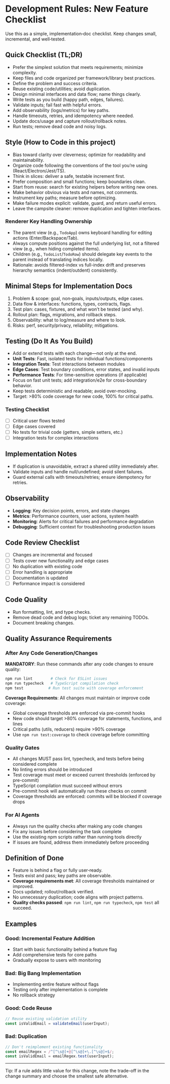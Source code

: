 # Development Rules: New Feature Checklist

Use this as a simple, implementation‑doc checklist. Keep changes small, incremental, and well‑tested.

## Quick Checklist (TL;DR)

- Prefer the simplest solution that meets requirements; minimize complexity.
- Keep files and code organized per framework/library best practices.
- Define the problem and success criteria.
- Reuse existing code/utilities; avoid duplication.
- Design minimal interfaces and data flow; name things clearly.
- Write tests as you build (happy path, edges, failures).
- Validate inputs; fail fast with helpful errors.
- Add observability (logs/metrics) for key paths.
- Handle timeouts, retries, and idempotency where needed.
- Update docs/usage and capture rollout/rollback notes.
- Run tests; remove dead code and noisy logs.

## Style (How to Code in this project)

- Bias toward clarity over cleverness; optimize for readability and maintainability.
- Organize code following the conventions of the tool you’re using (React/Electron/Jest/TS).
- Think in slices: deliver a safe, testable increment first.
- Prefer composition and small functions; keep boundaries clean.
- Start from reuse: search for existing helpers before writing new ones.
- Make behavior obvious via tests and names, not comments.
- Instrument key paths; measure before optimizing.
- Make failure modes explicit: validate, guard, and return useful errors.
- Leave the campsite cleaner: remove duplication and tighten interfaces.

### Renderer Key Handling Ownership

- The parent view (e.g., `TodoApp`) owns keyboard handling for editing actions (Enter/Backspace/Tab).
- Always compute positions against the full underlying list, not a filtered view (e.g., when hiding completed items).
- Children (e.g., `TodoList`/`TodoRow`) should delegate key events to the parent instead of translating indices locally.
- Rationale: avoids filtered-index vs full-index drift and preserves hierarchy semantics (indent/outdent) consistently.

## Minimal Steps for Implementation Docs

1. Problem & scope: goal, non‑goals, inputs/outputs, edge cases.
2. Data flow & interfaces: functions, types, contracts, flags.
3. Test plan: cases, fixtures, and what won’t be tested (and why).
4. Rollout plan: flags, migrations, and rollback steps.
5. Observability: what to log/measure and where to look.
6. Risks: perf, security/privacy, reliability; mitigations.

## Testing (Do It As You Build)

- Add or extend tests with each change—not only at the end.
- **Unit Tests**: Fast, isolated tests for individual functions/components
- **Integration Tests**: Test interactions between modules
- **Edge Cases**: Test boundary conditions, error states, and invalid inputs
- **Performance Tests**: For time-sensitive operations (if applicable)
- Focus on fast unit tests; add integration/e2e for cross-boundary behavior.
- Keep tests deterministic and readable; avoid over-mocking.
- Target: >80% code coverage for new code, 100% for critical paths.

### Testing Checklist

- [ ] Critical user flows tested
- [ ] Edge cases covered
- [ ] No tests for trivial code (getters, simple setters, etc.)
- [ ] Integration tests for complex interactions

## Implementation Notes

- If duplication is unavoidable, extract a shared utility immediately after.
- Validate inputs and handle null/undefined; avoid silent failures.
- Guard external calls with timeouts/retries; ensure idempotency for retries.

## Observability

- **Logging**: Key decision points, errors, and state changes
- **Metrics**: Performance counters, user actions, system health
- **Monitoring**: Alerts for critical failures and performance degradation
- **Debugging**: Sufficient context for troubleshooting production issues

## Code Review Checklist

- [ ] Changes are incremental and focused
- [ ] Tests cover new functionality and edge cases
- [ ] No duplication with existing code
- [ ] Error handling is appropriate
- [ ] Documentation is updated
- [ ] Performance impact is considered

## Code Quality

- Run formatting, lint, and type checks.
- Remove dead code and debug logs; ticket any remaining TODOs.
- Document breaking changes.

## Quality Assurance Requirements

### After Any Code Generation/Changes

**MANDATORY**: Run these commands after any code changes to ensure quality:

```bash
npm run lint        # Check for ESLint issues
npm run typecheck   # TypeScript compilation check
npm test           # Run test suite with coverage enforcement
```

**Coverage Requirements**: All changes must maintain or improve code coverage:

- Global coverage thresholds are enforced via pre-commit hooks
- New code should target >80% coverage for statements, functions, and lines
- Critical paths (utils, reducers) require >90% coverage
- Use `npm run test:coverage` to check coverage before committing

### Quality Gates

- All changes MUST pass lint, typecheck, and tests before being considered complete
- No linting errors should be introduced
- Test coverage must meet or exceed current thresholds (enforced by pre-commit)
- TypeScript compilation must succeed without errors
- Pre-commit hook will automatically run these checks on commit
- Coverage thresholds are enforced: commits will be blocked if coverage drops

### For AI Agents

- Always run the quality checks after making any code changes
- Fix any issues before considering the task complete
- Use the existing npm scripts rather than running tools directly
- If issues are found, address them immediately before proceeding

## Definition of Done

- Feature is behind a flag or fully user‑ready.
- Tests exist and pass; key paths are observable.
- **Coverage requirements met**: All coverage thresholds maintained or improved.
- Docs updated; rollout/rollback verified.
- No unnecessary duplication; code aligns with project patterns.
- **Quality checks passed**: `npm run lint`, `npm run typecheck`, `npm test` all succeed.

## Examples

### Good: Incremental Feature Addition

- Start with basic functionality behind a feature flag
- Add comprehensive tests for core paths
- Gradually expose to users with monitoring

### Bad: Big Bang Implementation

- Implementing entire feature without flags
- Testing only after implementation is complete
- No rollback strategy

### Good: Code Reuse

```typescript
// Reuse existing validation utility
const isValidEmail = validateEmail(userInput);
```

### Bad: Duplication

```typescript
// Don't reimplement existing functionality
const emailRegex = /^[^\s@]+@[^\s@]+\.[^\s@]+$/;
const isValidEmail = emailRegex.test(userInput);
```

---

Tip: If a rule adds little value for this change, note the trade-off in the change summary and choose the smallest safe alternative.
